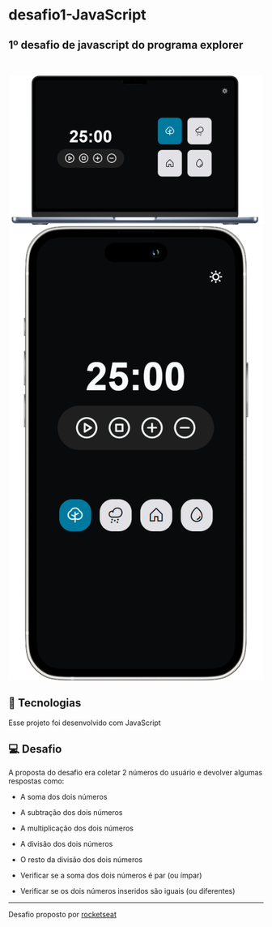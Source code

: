 # desafio1-JavaScript

## 1º desafio de javascript do programa explorer
<br>


![apresentacão do desafio](assets/desktop.PNG)
![apresentacão do desafio](assets/mobile.PNG)

## 🚀 Tecnologias

Esse projeto foi desenvolvido com JavaScript

## 💻 Desafio

A proposta do desafio era coletar 2 números do usuário e devolver algumas respostas como:

- A soma dos dois números
- A subtração dos dois números
- A multiplicação dos dois números
- A divisão dos dois números
- O resto da divisão dos dois números

- Verificar se a soma dos dois números é par (ou ímpar)
- Verificar se os dois números inseridos são iguais (ou diferentes)

---

Desafio proposto por [rocketseat](https://https://www.rocketseat.com.br/)
